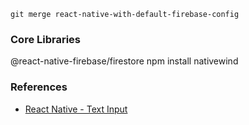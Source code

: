 

```
git merge react-native-with-default-firebase-config
```

### Core Libraries
@react-native-firebase/firestore
npm install nativewind

### References
- [React Native - Text Input](https://reactnative.dev/docs/textinput)
